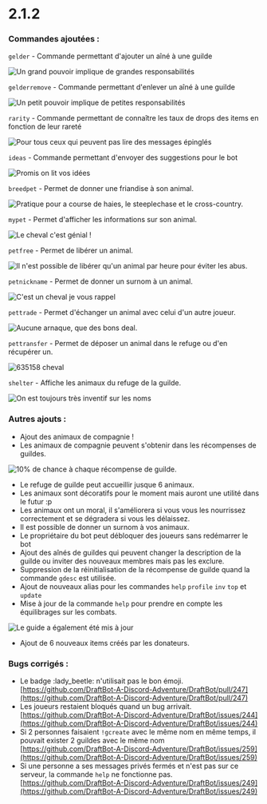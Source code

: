 # 2.1.2

### Commandes ajoutées :

`gelder` - Commande permettant d'ajouter un aîné à une guilde&#x20;

![Un grand pouvoir implique de grandes responsabilités](<../.gitbook/assets/image (101).png>)

`gelderremove` - Commande permettant d'enlever un aîné à une guilde&#x20;

![Un petit pouvoir implique de petites responsabilités](<../.gitbook/assets/image (110).png>)

`rarity` - Commande permettant de connaître les taux de drops des items en fonction de leur rareté

![Pour tous ceux qui peuvent pas lire des messages épinglés](<../.gitbook/assets/image (90).png>)

`ideas` - Commande permettant d'envoyer des suggestions pour le bot&#x20;

![Promis on lit vos idées](<../.gitbook/assets/image (188).png>)

`breedpet` - Permet de donner une friandise à son animal.&#x20;

![Pratique pour a course de haies, le steeplechase et le cross-country.](<../.gitbook/assets/image (166).png>)

`mypet` - Permet d'afficher les informations sur son animal.

![Le cheval c'est génial !](<../.gitbook/assets/image (128).png>)

&#x20;`petfree` - Permet de libérer un animal.&#x20;

![Il n'est possible de libérer qu'un animal par heure pour éviter les abus.](<../.gitbook/assets/image (58).png>)

`petnickname` - Permet de donner un surnom à un animal.&#x20;

![C'est un cheval je vous rappel](<../.gitbook/assets/image (20).png>)

`pettrade` - Permet d'échanger un animal avec celui d'un autre joueur.&#x20;

![Aucune arnaque, que des bons deal.](<../.gitbook/assets/image (114).png>)

`pettransfer` - Permet de déposer un animal dans le refuge ou d'en récupérer un.&#x20;

![635158 cheval ](<../.gitbook/assets/image (167).png>)

`shelter` - Affiche les animaux du refuge de la guilde.

![On est toujours très inventif sur les noms](<../.gitbook/assets/image (87).png>)

### Autres ajouts :

* Ajout des animaux de compagnie !&#x20;
* Les animaux de compagnie peuvent s'obtenir dans les récompenses de guildes.&#x20;

![10% de chance à chaque récompense de guilde.](<../.gitbook/assets/image (97).png>)

* Le refuge de guilde peut accueillir jusque 6 animaux.&#x20;
* Les animaux sont décoratifs pour le moment mais auront une utilité dans le futur :p&#x20;
* Les animaux ont un moral, il s'améliorera si vous vous les nourrissez correctement et se dégradera si vous les délaissez.&#x20;
* Il est possible de donner un surnom à vos animaux.
* Le propriétaire du bot peut débloquer des joueurs sans redémarrer le bot
* Ajout des aînés de guildes qui peuvent changer la description de la guilde ou inviter des nouveaux membres mais pas les exclure.&#x20;
* Suppression de la réinitialisation de la récompense de guilde quand la commande `gdesc` est utilisée.&#x20;
* Ajout de nouveaux alias pour les commandes `help` `profile` `inv` `top` et `update`&#x20;
* Mise à jour de la commande `help` pour prendre en compte les équilibrages sur les combats.&#x20;

![Le guide a également été mis à jour](<../.gitbook/assets/image (118).png>)

* Ajout de 6 nouveaux items créés par les donateurs.

### Bugs corrigés :

* Le badge :lady\_beetle: n'utilisait pas le bon émoji. [https://github.com/DraftBot-A-Discord-Adventure/DraftBot/pull/247](https://github.com/DraftBot-A-Discord-Adventure/DraftBot/pull/247)
* Les joueurs restaient bloqués quand un bug arrivait. [https://github.com/DraftBot-A-Discord-Adventure/DraftBot/issues/244](https://github.com/DraftBot-A-Discord-Adventure/DraftBot/issues/244)
* Si 2 personnes faisaient `!gcreate` avec le même nom en même temps, il pouvait exister 2 guildes avec le même nom [https://github.com/DraftBot-A-Discord-Adventure/DraftBot/issues/259](https://github.com/DraftBot-A-Discord-Adventure/DraftBot/issues/259)
* Si une personne a ses messages privés fermés et n'est pas sur ce serveur, la commande `help` ne fonctionne pas. [https://github.com/DraftBot-A-Discord-Adventure/DraftBot/issues/249](https://github.com/DraftBot-A-Discord-Adventure/DraftBot/issues/249)
